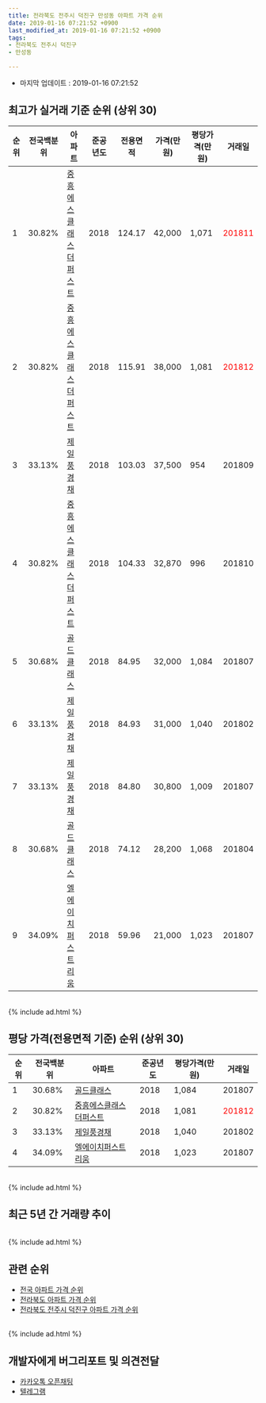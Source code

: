 ```yaml
---
title: 전라북도 전주시 덕진구 만성동 아파트 가격 순위
date: 2019-01-16 07:21:52 +0900
last_modified_at: 2019-01-16 07:21:52 +0900
tags:
- 전라북도 전주시 덕진구
- 만성동

---
```


* 마지막 업데이트 : 2019-01-16 07:21:52

## 최고가 실거래 기준 순위 (상위 30)


|순위|전국백분위|아파트|준공년도|전용면적|가격(만원)|평당가격(만원)|거래일|
|---|---|---|---|---|---|---|---|
|1|30.82%|[중흥에스클래스더퍼스트](https://search.naver.com/search.naver?query=%EC%A0%84%EB%9D%BC%EB%B6%81%EB%8F%84+%EC%A0%84%EC%A3%BC%EC%8B%9C+%EB%8D%95%EC%A7%84%EA%B5%AC+%EB%A7%8C%EC%84%B1%EB%8F%99+%EC%A4%91%ED%9D%A5%EC%97%90%EC%8A%A4%ED%81%B4%EB%9E%98%EC%8A%A4%EB%8D%94%ED%8D%BC%EC%8A%A4%ED%8A%B8)|2018|124.17|42,000|1,071|<span style="color:red">201811</span>|
|2|30.82%|[중흥에스클래스더퍼스트](https://search.naver.com/search.naver?query=%EC%A0%84%EB%9D%BC%EB%B6%81%EB%8F%84+%EC%A0%84%EC%A3%BC%EC%8B%9C+%EB%8D%95%EC%A7%84%EA%B5%AC+%EB%A7%8C%EC%84%B1%EB%8F%99+%EC%A4%91%ED%9D%A5%EC%97%90%EC%8A%A4%ED%81%B4%EB%9E%98%EC%8A%A4%EB%8D%94%ED%8D%BC%EC%8A%A4%ED%8A%B8)|2018|115.91|38,000|1,081|<span style="color:red">201812</span>|
|3|33.13%|[제일풍경채](https://search.naver.com/search.naver?query=%EC%A0%84%EB%9D%BC%EB%B6%81%EB%8F%84+%EC%A0%84%EC%A3%BC%EC%8B%9C+%EB%8D%95%EC%A7%84%EA%B5%AC+%EB%A7%8C%EC%84%B1%EB%8F%99+%EC%A0%9C%EC%9D%BC%ED%92%8D%EA%B2%BD%EC%B1%84)|2018|103.03|37,500|954|201809|
|4|30.82%|[중흥에스클래스더퍼스트](https://search.naver.com/search.naver?query=%EC%A0%84%EB%9D%BC%EB%B6%81%EB%8F%84+%EC%A0%84%EC%A3%BC%EC%8B%9C+%EB%8D%95%EC%A7%84%EA%B5%AC+%EB%A7%8C%EC%84%B1%EB%8F%99+%EC%A4%91%ED%9D%A5%EC%97%90%EC%8A%A4%ED%81%B4%EB%9E%98%EC%8A%A4%EB%8D%94%ED%8D%BC%EC%8A%A4%ED%8A%B8)|2018|104.33|32,870|996|201810|
|5|30.68%|[골드클래스](https://search.naver.com/search.naver?query=%EC%A0%84%EB%9D%BC%EB%B6%81%EB%8F%84+%EC%A0%84%EC%A3%BC%EC%8B%9C+%EB%8D%95%EC%A7%84%EA%B5%AC+%EB%A7%8C%EC%84%B1%EB%8F%99+%EA%B3%A8%EB%93%9C%ED%81%B4%EB%9E%98%EC%8A%A4)|2018|84.95|32,000|1,084|201807|
|6|33.13%|[제일풍경채](https://search.naver.com/search.naver?query=%EC%A0%84%EB%9D%BC%EB%B6%81%EB%8F%84+%EC%A0%84%EC%A3%BC%EC%8B%9C+%EB%8D%95%EC%A7%84%EA%B5%AC+%EB%A7%8C%EC%84%B1%EB%8F%99+%EC%A0%9C%EC%9D%BC%ED%92%8D%EA%B2%BD%EC%B1%84)|2018|84.93|31,000|1,040|201802|
|7|33.13%|[제일풍경채](https://search.naver.com/search.naver?query=%EC%A0%84%EB%9D%BC%EB%B6%81%EB%8F%84+%EC%A0%84%EC%A3%BC%EC%8B%9C+%EB%8D%95%EC%A7%84%EA%B5%AC+%EB%A7%8C%EC%84%B1%EB%8F%99+%EC%A0%9C%EC%9D%BC%ED%92%8D%EA%B2%BD%EC%B1%84)|2018|84.80|30,800|1,009|201807|
|8|30.68%|[골드클래스](https://search.naver.com/search.naver?query=%EC%A0%84%EB%9D%BC%EB%B6%81%EB%8F%84+%EC%A0%84%EC%A3%BC%EC%8B%9C+%EB%8D%95%EC%A7%84%EA%B5%AC+%EB%A7%8C%EC%84%B1%EB%8F%99+%EA%B3%A8%EB%93%9C%ED%81%B4%EB%9E%98%EC%8A%A4)|2018|74.12|28,200|1,068|201804|
|9|34.09%|[엘에이치퍼스트리움](https://search.naver.com/search.naver?query=%EC%A0%84%EB%9D%BC%EB%B6%81%EB%8F%84+%EC%A0%84%EC%A3%BC%EC%8B%9C+%EB%8D%95%EC%A7%84%EA%B5%AC+%EB%A7%8C%EC%84%B1%EB%8F%99+%EC%97%98%EC%97%90%EC%9D%B4%EC%B9%98%ED%8D%BC%EC%8A%A4%ED%8A%B8%EB%A6%AC%EC%9B%80)|2018|59.96|21,000|1,023|201807|


<br>
{% include ad.html %}
<br>

## 평당 가격(전용면적 기준) 순위 (상위 30)


|순위|전국백분위|아파트|준공년도|평당가격(만원)|거래일|
|---|---|---|---|---|---|
|1|30.68%|[골드클래스](https://search.naver.com/search.naver?query=%EC%A0%84%EB%9D%BC%EB%B6%81%EB%8F%84+%EC%A0%84%EC%A3%BC%EC%8B%9C+%EB%8D%95%EC%A7%84%EA%B5%AC+%EB%A7%8C%EC%84%B1%EB%8F%99+%EA%B3%A8%EB%93%9C%ED%81%B4%EB%9E%98%EC%8A%A4)|2018|1,084|201807|
|2|30.82%|[중흥에스클래스더퍼스트](https://search.naver.com/search.naver?query=%EC%A0%84%EB%9D%BC%EB%B6%81%EB%8F%84+%EC%A0%84%EC%A3%BC%EC%8B%9C+%EB%8D%95%EC%A7%84%EA%B5%AC+%EB%A7%8C%EC%84%B1%EB%8F%99+%EC%A4%91%ED%9D%A5%EC%97%90%EC%8A%A4%ED%81%B4%EB%9E%98%EC%8A%A4%EB%8D%94%ED%8D%BC%EC%8A%A4%ED%8A%B8)|2018|1,081|<span style="color:red">201812</span>|
|3|33.13%|[제일풍경채](https://search.naver.com/search.naver?query=%EC%A0%84%EB%9D%BC%EB%B6%81%EB%8F%84+%EC%A0%84%EC%A3%BC%EC%8B%9C+%EB%8D%95%EC%A7%84%EA%B5%AC+%EB%A7%8C%EC%84%B1%EB%8F%99+%EC%A0%9C%EC%9D%BC%ED%92%8D%EA%B2%BD%EC%B1%84)|2018|1,040|201802|
|4|34.09%|[엘에이치퍼스트리움](https://search.naver.com/search.naver?query=%EC%A0%84%EB%9D%BC%EB%B6%81%EB%8F%84+%EC%A0%84%EC%A3%BC%EC%8B%9C+%EB%8D%95%EC%A7%84%EA%B5%AC+%EB%A7%8C%EC%84%B1%EB%8F%99+%EC%97%98%EC%97%90%EC%9D%B4%EC%B9%98%ED%8D%BC%EC%8A%A4%ED%8A%B8%EB%A6%AC%EC%9B%80)|2018|1,023|201807|


<br>
{% include ad.html %}
<br>

## 최근 5년 간 거래량 추이


<div style="width:100%;">
    <canvas id="deal_progress" height="250"></canvas>
</div>

<script>
new Chart(document.getElementById("deal_progress"), {
    type: 'line',
    data: {
        labels: ['201401','201402','201403','201404','201405','201406','201407','201408','201409','201410','201411','201412','201501','201502','201503','201504','201505','201506','201507','201508','201509','201510','201511','201512','201601','201602','201603','201604','201605','201606','201607','201608','201609','201610','201611','201612','201701','201702','201703','201704','201705','201706','201707','201708','201709','201710','201711','201712','201801','201802','201803','201804','201805','201806','201807','201808','201809','201810','201811','201812','201901'],
        datasets: [{
            label: '실거래 수',
            pointRadius: 1,
            data: [0, 0, 0, 0, 0, 0, 0, 0, 0, 0, 0, 0, 0, 0, 0, 0, 0, 0, 0, 0, 0, 0, 0, 0, 0, 0, 0, 0, 0, 0, 0, 0, 0, 0, 0, 0, 0, 0, 0, 0, 0, 0, 0, 0, 0, 0, 0, 0, 0, 2, 2, 13, 12, 18, 14, 14, 7, 7, 12, 5, 0],
            borderColor: "rgba(255, 201, 14, 1)",
            backgroundColor: "rgba(255, 201, 14, 0.5)",
            fill: true,
        }]
    },
    options: {
        responsive: true,
        title: {
            display: true,
            text: '5년간 거래량 추이'
        },
        tooltips: {
            mode: 'index',
            intersect: false,
        },
        hover: {
            mode: 'nearest',
            intersect: true
        },
        scales: {
            xAxes: [{
                display: true,
                scaleLabel: {
                    display: true,
                    labelString: '년/월'
                }
            }],
            yAxes: [{
                display: true,
                ticks: {
                    suggestedMin: 0,
                },
                scaleLabel: {
                    display: true,
                    labelString: '실거래 수'
                }
            }]
        }
    }
});

</script>


<br>
{% include ad.html %}
<br>

## 관련 순위

- [전국 아파트 가격 순위](https://inasie.github.io/apt-ranking/전국)
- [전라북도 아파트 가격 순위](https://inasie.github.io/apt-ranking/전라북도)
- [전라북도 전주시 덕진구 아파트 가격 순위](https://inasie.github.io/apt-ranking/전라북도-전주시-덕진구)


<br>
{% include ad.html %}
<br>

## 개발자에게 버그리포트 및 의견전달

- [카카오톡 오픈채팅](https://open.kakao.com/o/gLJUAP4)
- [텔레그램](https://t.me/inasie)

